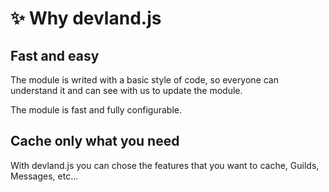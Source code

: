 # ✨ Why devland.js

## Fast and easy

The module is writed with a basic style of code, so everyone can understand it and can see with us to update the module.

The module is fast and fully configurable.

## Cache only what you need

With devland.js you can chose the features that you want to cache, Guilds, Messages, etc...
